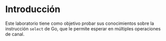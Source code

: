 # Introducción

Este laboratorio tiene como objetivo probar sus conocimientos sobre la instrucción `select` de Go, que le permite esperar en múltiples operaciones de canal.
